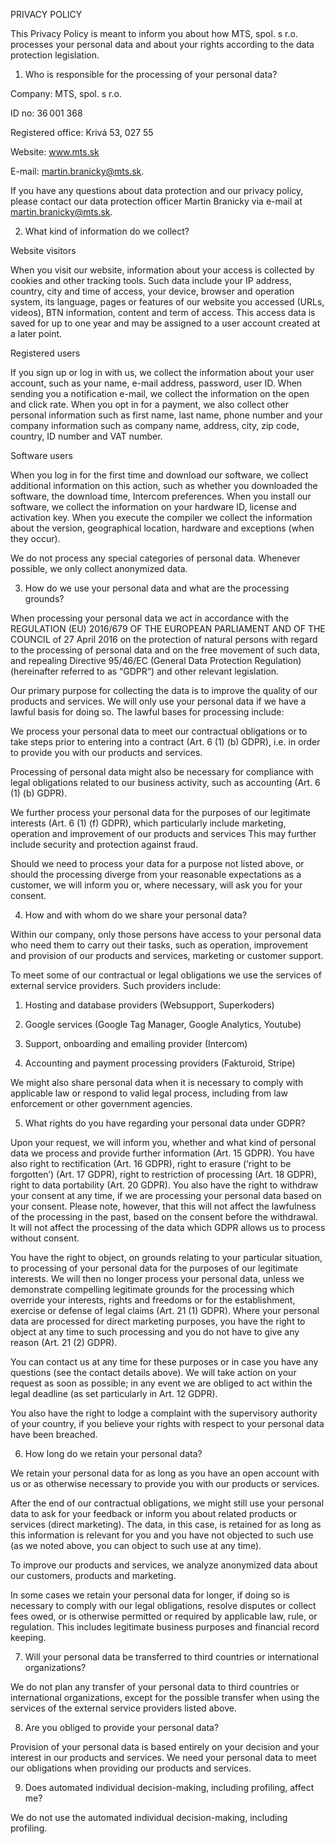 PRIVACY POLICY 

 

This Privacy Policy is meant to inform you about how MTS, spol. s r.o. processes your personal data and about your rights according to the data protection legislation.  

 

1. Who is responsible for the processing of your personal data? 

 

Company: MTS, spol. s r.o. 

ID no: 36 001 368 

Registered office: Krivá 53, 027 55 

Website: www.mts.sk 

E-mail: martin.branicky@mts.sk. 

 

If you have any questions about data protection and our privacy policy, please contact our data protection officer Martin Branicky via e-mail at martin.branicky@mts.sk. 

 

2. What kind of information do we collect? 

Website visitors  

When you visit our website, information about your access is collected by cookies and other tracking tools. Such data include your IP address, country, city and time of access, your device, browser and operation system, its language, pages or features of our website you accessed (URLs, videos), BTN information, content and term of access. This access data is saved for up to one year and may be assigned to a user account created at a later point. 

Registered users 

If you sign up or log in with us, we collect the information about your user account, such as your name, e-mail address, password, user ID. When sending you a notification e-mail, we collect the information on the open and click rate. When you opt in for a payment, we also collect other personal information such as first name, last name, phone number and your company information such as company name, address, city, zip code, country, ID number and VAT number. 

Software users 

When you log in for the first time and download our software, we collect additional information on this action, such as whether you downloaded the software, the download time, Intercom preferences. When you install our software, we collect the information on your hardware ID, license and activation key. When you execute the compiler we collect the information about the version, geographical location, hardware and exceptions (when they occur).  

We do not process any special categories of personal data. Whenever possible, we only collect anonymized data.  

3. How do we use your personal data and what are the processing grounds? 

When processing your personal data we act in accordance with the REGULATION (EU) 2016/679 OF THE EUROPEAN PARLIAMENT AND OF THE COUNCIL of 27 April 2016 on the protection of natural persons with regard to the processing of personal data and on the free movement of such data, and repealing Directive 95/46/EC (General Data Protection Regulation) (hereinafter referred to as “GDPR“) and other relevant legislation.  

Our primary purpose for collecting the data is to improve the quality of our products and services. We will only use your personal data if we have a lawful basis for doing so. The lawful bases for processing include: 

We process your personal data to meet our contractual obligations or to take steps prior to entering into a contract (Art. 6 (1) (b) GDPR), i.e. in order to provide you with our products and services.  

Processing of personal data might also be necessary for compliance with legal obligations related to our business activity, such as accounting (Art. 6 (1) (b) GDPR). 

We further process your personal data for the purposes of our legitimate interests (Art. 6 (1) (f) GDPR), which particularly include marketing, operation and improvement of our products and services This may further include security and protection against fraud.  

 Should we need to process your data for a purpose not listed above, or should the processing diverge from your reasonable expectations as a customer, we will inform you or, where necessary, will ask you for your consent.  

 4. How and with whom do we share your personal data? 

Within our company, only those persons have access to your personal data who need them to carry out their tasks, such as operation, improvement and provision of our products and services, marketing or customer support.  

To meet some of our contractual or legal obligations we use the services of external service providers. Such providers include:   

1.    Hosting and database providers (Websupport, Superkoders) 

2.    Google services (Google Tag Manager, Google Analytics, Youtube) 

3.    Support, onboarding and emailing provider (Intercom) 

4.    Accounting and payment processing providers (Fakturoid, Stripe) 

We might also share personal data when it is necessary to comply with applicable law or respond to valid legal process, including from law enforcement or other government agencies.  

5. What rights do you have regarding your personal data under GDPR? 

Upon your request, we will inform you, whether and what kind of personal data we process and provide further information (Art. 15 GDPR). You have also right to rectification (Art. 16 GDPR), right to erasure (‘right to be forgotten’) (Art. 17 GDPR), right to restriction of processing (Art. 18 GDPR), right to data portability (Art. 20 GDPR). You also have the right to withdraw your consent at any time, if we are processing your personal data based on your consent. Please note, however, that this will not affect the lawfulness of the processing in the past, based on the consent before the withdrawal. It will not affect the processing of the data which GDPR allows us to process without consent.  

You have the right to object, on grounds relating to your particular situation, to processing of your personal data for the purposes of our legitimate interests. We will then no longer process your personal data, unless we demonstrate compelling legitimate grounds for the processing which override your interests, rights and freedoms or for the establishment, exercise or defense of legal claims (Art. 21 (1) GDPR). Where your personal data are processed for direct marketing purposes, you have the right to object at any time to such processing and you do not have to give any reason (Art. 21 (2) GDPR). 

You can contact us at any time for these purposes or in case you have any questions (see the contact details above). We will take action on your request as soon as possible; in any event we are obliged to act within the legal deadline (as set particularly in Art. 12 GDPR).  

You also have the right to lodge a complaint with the supervisory authority of your country, if you believe your rights with respect to your personal data have been breached. 

6. How long do we retain your personal data? 

We retain your personal data for as long as you have an open account with us or as otherwise necessary to provide you with our products or services.  

After the end of our contractual obligations, we might still use your personal data to ask for your feedback or inform you about related products or services (direct marketing). The data, in this case, is retained for as long as this information is relevant for you and you have not objected to such use (as we noted above, you can object to such use at any time).  

To improve our products and services, we analyze anonymized data about our customers, products and marketing.  

In some cases we retain your personal data for longer, if doing so is necessary to comply with our legal obligations, resolve disputes or collect fees owed, or is otherwise permitted or required by applicable law, rule, or regulation. This includes legitimate business purposes and financial record keeping. 

7. Will your personal data be transferred to third countries or international organizations?  

We do not plan any transfer of your personal data to third countries or international organizations, except for the possible transfer when using the services of the external service providers listed above. 

8. Are you obliged to provide your personal data? 

Provision of your personal data is based entirely on your decision and your interest in our products and services. We need your personal data to meet our obligations when providing our products and services.  

9. Does automated individual decision-making, including profiling, affect me?  

We do not use the automated individual decision-making, including profiling. 